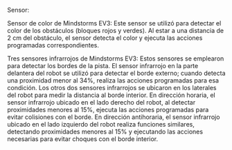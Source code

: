 Sensor:  

Sensor de color de Mindstorms EV3: Este sensor se utilizó para detectar el color de los obstáculos (bloques rojos y verdes). Al estar a una distancia de 2 cm del obstáculo, el sensor detecta el color y ejecuta las acciones programadas correspondientes. 

Tres sensores infrarrojos de Mindstorms EV3: Estos sensores se emplearon para detectar los bordes de la pista. El sensor infrarrojo en la parte delantera del robot se utilizó para detectar el borde externo; cuando detecta una proximidad menor al 34%, realiza las acciones programadas para esa condición. Los otros dos sensores infrarrojos se ubicaron en los laterales del robot para medir la distancia al borde interior. En dirección horaria, el sensor infrarrojo ubicado en el lado derecho del robot, al detectar proximidades menores al 15%, ejecuta las acciones programadas para evitar colisiones con el borde. En dirección antihoraria, el sensor infrarrojo ubicado en el lado izquierdo del robot realiza funciones similares, detectando proximidades menores al 15% y ejecutando las acciones necesarias para evitar choques con el borde interior. 
